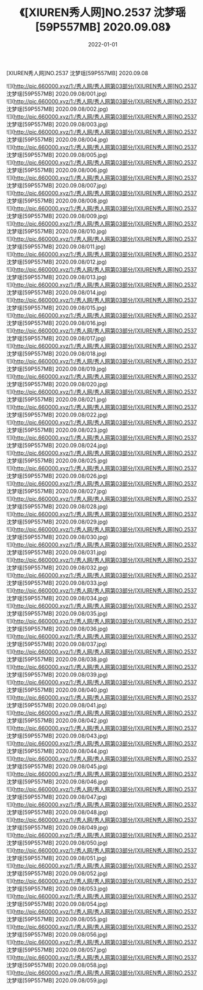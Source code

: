 ﻿---
layout: post
title:  《[XIUREN秀人网]NO.2537 沈梦瑶[59P557MB] 2020.09.08》
date:   2022-01-01
img: http://pic.660000.xyz/1:/秀人网/秀人网第03部分/[XIUREN秀人网]NO.2537 沈梦瑶[59P557MB] 2020.09.08/000.jpg
categories: [美女, 清纯, 唯美]
---

[XIUREN秀人网]NO.2537 沈梦瑶[59P557MB] 2020.09.08

 ![](http://pic.660000.xyz/1:/秀人网/秀人网第03部分/[XIUREN秀人网]NO.2537 沈梦瑶[59P557MB] 2020.09.08/001.jpg) <br>![](http://pic.660000.xyz/1:/秀人网/秀人网第03部分/[XIUREN秀人网]NO.2537 沈梦瑶[59P557MB] 2020.09.08/002.jpg) <br>![](http://pic.660000.xyz/1:/秀人网/秀人网第03部分/[XIUREN秀人网]NO.2537 沈梦瑶[59P557MB] 2020.09.08/003.jpg) <br>![](http://pic.660000.xyz/1:/秀人网/秀人网第03部分/[XIUREN秀人网]NO.2537 沈梦瑶[59P557MB] 2020.09.08/004.jpg) <br>![](http://pic.660000.xyz/1:/秀人网/秀人网第03部分/[XIUREN秀人网]NO.2537 沈梦瑶[59P557MB] 2020.09.08/005.jpg) <br>![](http://pic.660000.xyz/1:/秀人网/秀人网第03部分/[XIUREN秀人网]NO.2537 沈梦瑶[59P557MB] 2020.09.08/006.jpg) <br>![](http://pic.660000.xyz/1:/秀人网/秀人网第03部分/[XIUREN秀人网]NO.2537 沈梦瑶[59P557MB] 2020.09.08/007.jpg) <br>![](http://pic.660000.xyz/1:/秀人网/秀人网第03部分/[XIUREN秀人网]NO.2537 沈梦瑶[59P557MB] 2020.09.08/008.jpg) <br>![](http://pic.660000.xyz/1:/秀人网/秀人网第03部分/[XIUREN秀人网]NO.2537 沈梦瑶[59P557MB] 2020.09.08/009.jpg) <br>![](http://pic.660000.xyz/1:/秀人网/秀人网第03部分/[XIUREN秀人网]NO.2537 沈梦瑶[59P557MB] 2020.09.08/010.jpg) <br>![](http://pic.660000.xyz/1:/秀人网/秀人网第03部分/[XIUREN秀人网]NO.2537 沈梦瑶[59P557MB] 2020.09.08/011.jpg) <br>![](http://pic.660000.xyz/1:/秀人网/秀人网第03部分/[XIUREN秀人网]NO.2537 沈梦瑶[59P557MB] 2020.09.08/012.jpg) <br>![](http://pic.660000.xyz/1:/秀人网/秀人网第03部分/[XIUREN秀人网]NO.2537 沈梦瑶[59P557MB] 2020.09.08/013.jpg) <br>![](http://pic.660000.xyz/1:/秀人网/秀人网第03部分/[XIUREN秀人网]NO.2537 沈梦瑶[59P557MB] 2020.09.08/014.jpg) <br>![](http://pic.660000.xyz/1:/秀人网/秀人网第03部分/[XIUREN秀人网]NO.2537 沈梦瑶[59P557MB] 2020.09.08/015.jpg) <br>![](http://pic.660000.xyz/1:/秀人网/秀人网第03部分/[XIUREN秀人网]NO.2537 沈梦瑶[59P557MB] 2020.09.08/016.jpg) <br>![](http://pic.660000.xyz/1:/秀人网/秀人网第03部分/[XIUREN秀人网]NO.2537 沈梦瑶[59P557MB] 2020.09.08/017.jpg) <br>![](http://pic.660000.xyz/1:/秀人网/秀人网第03部分/[XIUREN秀人网]NO.2537 沈梦瑶[59P557MB] 2020.09.08/018.jpg) <br>![](http://pic.660000.xyz/1:/秀人网/秀人网第03部分/[XIUREN秀人网]NO.2537 沈梦瑶[59P557MB] 2020.09.08/019.jpg) <br>![](http://pic.660000.xyz/1:/秀人网/秀人网第03部分/[XIUREN秀人网]NO.2537 沈梦瑶[59P557MB] 2020.09.08/020.jpg) <br>![](http://pic.660000.xyz/1:/秀人网/秀人网第03部分/[XIUREN秀人网]NO.2537 沈梦瑶[59P557MB] 2020.09.08/021.jpg) <br>![](http://pic.660000.xyz/1:/秀人网/秀人网第03部分/[XIUREN秀人网]NO.2537 沈梦瑶[59P557MB] 2020.09.08/022.jpg) <br>![](http://pic.660000.xyz/1:/秀人网/秀人网第03部分/[XIUREN秀人网]NO.2537 沈梦瑶[59P557MB] 2020.09.08/023.jpg) <br>![](http://pic.660000.xyz/1:/秀人网/秀人网第03部分/[XIUREN秀人网]NO.2537 沈梦瑶[59P557MB] 2020.09.08/024.jpg) <br>![](http://pic.660000.xyz/1:/秀人网/秀人网第03部分/[XIUREN秀人网]NO.2537 沈梦瑶[59P557MB] 2020.09.08/025.jpg) <br>![](http://pic.660000.xyz/1:/秀人网/秀人网第03部分/[XIUREN秀人网]NO.2537 沈梦瑶[59P557MB] 2020.09.08/026.jpg) <br>![](http://pic.660000.xyz/1:/秀人网/秀人网第03部分/[XIUREN秀人网]NO.2537 沈梦瑶[59P557MB] 2020.09.08/027.jpg) <br>![](http://pic.660000.xyz/1:/秀人网/秀人网第03部分/[XIUREN秀人网]NO.2537 沈梦瑶[59P557MB] 2020.09.08/028.jpg) <br>![](http://pic.660000.xyz/1:/秀人网/秀人网第03部分/[XIUREN秀人网]NO.2537 沈梦瑶[59P557MB] 2020.09.08/029.jpg) <br>![](http://pic.660000.xyz/1:/秀人网/秀人网第03部分/[XIUREN秀人网]NO.2537 沈梦瑶[59P557MB] 2020.09.08/030.jpg) <br>![](http://pic.660000.xyz/1:/秀人网/秀人网第03部分/[XIUREN秀人网]NO.2537 沈梦瑶[59P557MB] 2020.09.08/031.jpg) <br>![](http://pic.660000.xyz/1:/秀人网/秀人网第03部分/[XIUREN秀人网]NO.2537 沈梦瑶[59P557MB] 2020.09.08/032.jpg) <br>![](http://pic.660000.xyz/1:/秀人网/秀人网第03部分/[XIUREN秀人网]NO.2537 沈梦瑶[59P557MB] 2020.09.08/033.jpg) <br>![](http://pic.660000.xyz/1:/秀人网/秀人网第03部分/[XIUREN秀人网]NO.2537 沈梦瑶[59P557MB] 2020.09.08/034.jpg) <br>![](http://pic.660000.xyz/1:/秀人网/秀人网第03部分/[XIUREN秀人网]NO.2537 沈梦瑶[59P557MB] 2020.09.08/035.jpg) <br>![](http://pic.660000.xyz/1:/秀人网/秀人网第03部分/[XIUREN秀人网]NO.2537 沈梦瑶[59P557MB] 2020.09.08/036.jpg) <br>![](http://pic.660000.xyz/1:/秀人网/秀人网第03部分/[XIUREN秀人网]NO.2537 沈梦瑶[59P557MB] 2020.09.08/037.jpg) <br>![](http://pic.660000.xyz/1:/秀人网/秀人网第03部分/[XIUREN秀人网]NO.2537 沈梦瑶[59P557MB] 2020.09.08/038.jpg) <br>![](http://pic.660000.xyz/1:/秀人网/秀人网第03部分/[XIUREN秀人网]NO.2537 沈梦瑶[59P557MB] 2020.09.08/039.jpg) <br>![](http://pic.660000.xyz/1:/秀人网/秀人网第03部分/[XIUREN秀人网]NO.2537 沈梦瑶[59P557MB] 2020.09.08/040.jpg) <br>![](http://pic.660000.xyz/1:/秀人网/秀人网第03部分/[XIUREN秀人网]NO.2537 沈梦瑶[59P557MB] 2020.09.08/041.jpg) <br>![](http://pic.660000.xyz/1:/秀人网/秀人网第03部分/[XIUREN秀人网]NO.2537 沈梦瑶[59P557MB] 2020.09.08/042.jpg) <br>![](http://pic.660000.xyz/1:/秀人网/秀人网第03部分/[XIUREN秀人网]NO.2537 沈梦瑶[59P557MB] 2020.09.08/043.jpg) <br>![](http://pic.660000.xyz/1:/秀人网/秀人网第03部分/[XIUREN秀人网]NO.2537 沈梦瑶[59P557MB] 2020.09.08/044.jpg) <br>![](http://pic.660000.xyz/1:/秀人网/秀人网第03部分/[XIUREN秀人网]NO.2537 沈梦瑶[59P557MB] 2020.09.08/045.jpg) <br>![](http://pic.660000.xyz/1:/秀人网/秀人网第03部分/[XIUREN秀人网]NO.2537 沈梦瑶[59P557MB] 2020.09.08/046.jpg) <br>![](http://pic.660000.xyz/1:/秀人网/秀人网第03部分/[XIUREN秀人网]NO.2537 沈梦瑶[59P557MB] 2020.09.08/047.jpg) <br>![](http://pic.660000.xyz/1:/秀人网/秀人网第03部分/[XIUREN秀人网]NO.2537 沈梦瑶[59P557MB] 2020.09.08/048.jpg) <br>![](http://pic.660000.xyz/1:/秀人网/秀人网第03部分/[XIUREN秀人网]NO.2537 沈梦瑶[59P557MB] 2020.09.08/049.jpg) <br>![](http://pic.660000.xyz/1:/秀人网/秀人网第03部分/[XIUREN秀人网]NO.2537 沈梦瑶[59P557MB] 2020.09.08/050.jpg) <br>![](http://pic.660000.xyz/1:/秀人网/秀人网第03部分/[XIUREN秀人网]NO.2537 沈梦瑶[59P557MB] 2020.09.08/051.jpg) <br>![](http://pic.660000.xyz/1:/秀人网/秀人网第03部分/[XIUREN秀人网]NO.2537 沈梦瑶[59P557MB] 2020.09.08/052.jpg) <br>![](http://pic.660000.xyz/1:/秀人网/秀人网第03部分/[XIUREN秀人网]NO.2537 沈梦瑶[59P557MB] 2020.09.08/053.jpg) <br>![](http://pic.660000.xyz/1:/秀人网/秀人网第03部分/[XIUREN秀人网]NO.2537 沈梦瑶[59P557MB] 2020.09.08/054.jpg) <br>![](http://pic.660000.xyz/1:/秀人网/秀人网第03部分/[XIUREN秀人网]NO.2537 沈梦瑶[59P557MB] 2020.09.08/055.jpg) <br>![](http://pic.660000.xyz/1:/秀人网/秀人网第03部分/[XIUREN秀人网]NO.2537 沈梦瑶[59P557MB] 2020.09.08/056.jpg) <br>![](http://pic.660000.xyz/1:/秀人网/秀人网第03部分/[XIUREN秀人网]NO.2537 沈梦瑶[59P557MB] 2020.09.08/057.jpg) <br>![](http://pic.660000.xyz/1:/秀人网/秀人网第03部分/[XIUREN秀人网]NO.2537 沈梦瑶[59P557MB] 2020.09.08/058.jpg) <br>![](http://pic.660000.xyz/1:/秀人网/秀人网第03部分/[XIUREN秀人网]NO.2537 沈梦瑶[59P557MB] 2020.09.08/059.jpg) <br>